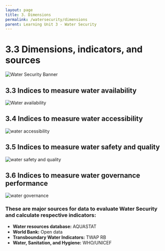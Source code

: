 ```yaml
---
layout: page
title: 3. Dimensions
permalink: /watersecurity/dimensions
parent: Learning Unit 3 - Water Security
---
```

# 3.3 Dimensions, indicators, and sources

![Water Security Banner](/wef-nexus-online-course/assets/water-dimensions.png)

## 3.3 **Indices to measure water availability**

![Water availability](/wef-nexus-online-course/assets/availability_dimension.png)

## 3.4 **Indices to measure water accessibility**

![water accessibility](/wef-nexus-online-course/assets/accessibility_dimension.png)

## 3.5 **Indices to measure water safety and quality**

![water safety and quality](/wef-nexus-online-course/assets/quality_dimension.png)

## 3.6 **Indices to measure water governance performance**

![water governance](/wef-nexus-online-course/assets/governance_dimension.png)

### **These are major sources for data to evaluate Water Security and calculate respective indicators:**

- **Water resources database:** AQUASTAT
- **World Bank:** Open data
- **Transboundary Water Indicators:** TWAP RB
- **Water, Sanitation, and Hygiene:** WHO/UNICEF